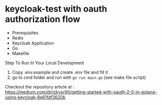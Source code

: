 # keycloak-test with oauth authorization flow

- Prerequisites
- Redis
- Keycloak Application
- Go
- Makefile

Step To Run In Your Local Development 
1. Copy .env.example and create .env file and fill it
2. go to cmd folder and run with `go run main.go` (see make file script)

Checkout the repository article at : https://medium.com/@rizkysr90/getting-started-with-oauth-2-0-in-golang-using-keycloak-8e61fdf3620b
